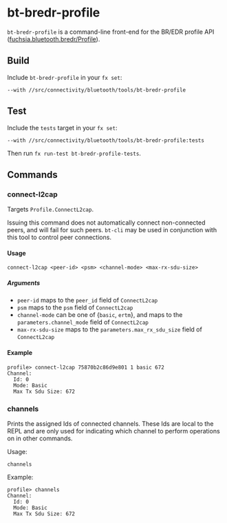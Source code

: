 # bt-bredr-profile

`bt-bredr-profile` is a command-line front-end for the BR/EDR profile API ([fuchsia.bluetooth.bredr/Profile](../../../../../sdk/fidl/fuchsia.bluetooth.bredr/profile.fidl)).

## Build
Include `bt-bredr-profile` in your `fx set`:
```
--with //src/connectivity/bluetooth/tools/bt-bredr-profile
```

## Test
Include the `tests` target in your `fx set`:

```
--with //src/connectivity/bluetooth/tools/bt-bredr-profile:tests
```

Then run `fx run-test bt-bredr-profile-tests`.

## Commands
### connect-l2cap
Targets `Profile.ConnectL2cap`.

Issuing this command does not automatically connect non-connected peers, and
will fail for such peers. `bt-cli` may be used in conjunction with this tool to
control peer connections.

#### Usage

`connect-l2cap <peer-id> <psm> <channel-mode> <max-rx-sdu-size>`

##### Arguments
- `peer-id` maps to the `peer_id` field of `ConnectL2cap`
- `psm` maps to the `psm` field of `ConnectL2cap`
- `channel-mode` can be one of {`basic`, `ertm`}, and maps to the
  `parameters.channel_mode` field of `ConnectL2cap`
- `max-rx-sdu-size` maps to the `parameters.max_rx_sdu_size` field of `ConnectL2cap`

#### Example
```
profile> connect-l2cap 75870b2c86d9e801 1 basic 672
Channel:
  Id: 0
  Mode: Basic
  Max Tx Sdu Size: 672
```

### channels
Prints the assigned Ids of connected channels. These Ids are local to the REPL
and are only used for indicating which channel to perform operations on in other commands.

Usage:

`channels`

Example:

```
profile> channels
Channel:
  Id: 0
  Mode: Basic
  Max Tx Sdu Size: 672
```
